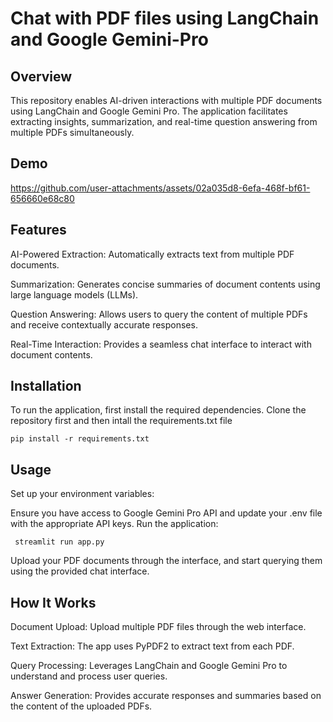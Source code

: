 
# Chat with PDF files using LangChain and Google Gemini-Pro
## Overview
This repository enables AI-driven interactions with multiple PDF documents using LangChain and Google Gemini Pro. The application facilitates extracting insights, summarization, and real-time question answering from multiple PDFs simultaneously.

## Demo
https://github.com/user-attachments/assets/02a035d8-6efa-468f-bf61-656660e68c80

## Features
AI-Powered Extraction: Automatically extracts text from multiple PDF documents.

Summarization: Generates concise summaries of document contents using large language models (LLMs).

Question Answering: Allows users to query the content of multiple PDFs and receive contextually accurate responses.

Real-Time Interaction: Provides a seamless chat interface to interact with document contents.

## Installation
To run the application, first install the required dependencies.
Clone the repository first and then intall the requirements.txt file 

    pip install -r requirements.txt


## Usage
Set up your environment variables:

Ensure you have access to Google Gemini Pro API and update your .env file with the appropriate API keys.
Run the application:

     streamlit run app.py

Upload your PDF documents through the interface, and start querying them using the provided chat interface.


## How It Works

Document Upload: Upload multiple PDF files through the web interface.

Text Extraction: The app uses PyPDF2 to extract text from each PDF.

Query Processing: Leverages LangChain and Google Gemini Pro to understand and process user queries.

Answer Generation: Provides accurate responses and summaries based on the content of the uploaded PDFs.

